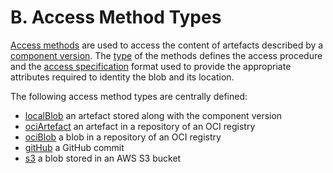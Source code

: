 # B.  Access Method Types

[Access methods](../../specification/elements/README.md#artifact-access)
are used to access the content of artefacts described
by a [component version](../../specification/elements/README.md#component-versions).
The [type](../../specification/formats/types.md#access-method-types)
of the methods defines the access procedure and the
[access specification](../../specification/formats/formats.md#access-specifications)
format used to provide the appropriate attributes
required to identity the blob and its location.

The following access method types are centrally defined:

- [localBlob](localBlob.md) an artefact stored along with the component version
- [ociArtefact](ociArtefact.md) an artefact in a repository of an OCI registry
- [ociBlob](ociBlob.md) a blob in a repository of an OCI registry
- [gitHub](gitHub.md) a GitHub commit
- [s3](s3.md) a blob stored in an AWS S3 bucket
